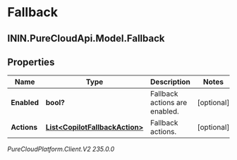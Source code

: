 # Fallback

## ININ.PureCloudApi.Model.Fallback

## Properties

|Name | Type | Description | Notes|
|------------ | ------------- | ------------- | -------------|
| **Enabled** | **bool?** | Fallback actions are enabled. | [optional] |
| **Actions** | [**List&lt;CopilotFallbackAction&gt;**](CopilotFallbackAction) | Fallback actions. | [optional] |



_PureCloudPlatform.Client.V2 235.0.0_
